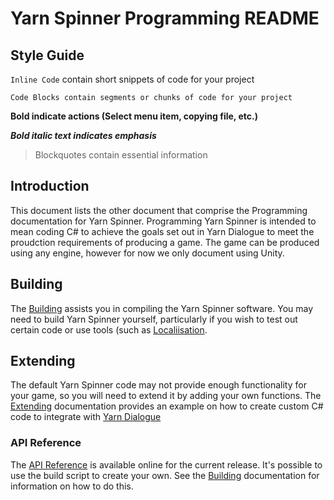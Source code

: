 # Yarn Spinner Programming README

## Style Guide

`Inline Code` contain short snippets of code for your project

    Code Blocks contain segments or chunks of code for your project

**Bold indicate actions (Select menu item, copying file, etc.)**

***Bold italic text indicates emphasis***

> Blockquotes contain essential information

## Introduction

This document lists the other document that comprise the Programming documentation for Yarn Spinner. Programming Yarn Spinner is intended to mean coding C# to achieve the goals set out in Yarn Dialogue to meet the proudction requirements of producing a game. The game can be produced using any engine, however for now we only document using Unity.

## Building
The [Building](Building.md) assists you in compiling the Yarn Spinner software. You may need to build Yarn Spinner yourself, particularly if you wish to test out certain code or use tools (such as [Localiisation](../YarnSpinner-Dialogue/Localization.md).

## Extending
The default Yarn Spinner code may not provide enough functionality for your game, so you will need to extend it by adding your own functions.  The [Extending](Extending.md) documentation provides an example on how to create custom C# code to integrate with [Yarn Dialogue](../YarnSpinner-Dialogue/)

### API Reference
The [API Reference](https://thesecretlab.github.io/YarnSpinner/html/) is available online for the current release. It's possible to use the build script to create your own. See the [Building](Building.md) documentation for information on how to do this.
